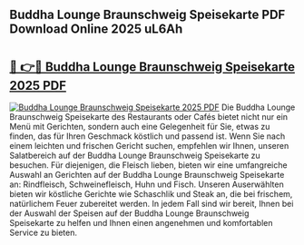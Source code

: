 ## Buddha Lounge Braunschweig Speisekarte PDF Download Online 2025 uL6Ah

# <h2><a href="http://gc8chl0.nevu.top/?p=Buddha+Lounge+Braunschweig+Speisekarte">🔗 👉🔴 Buddha Lounge Braunschweig Speisekarte 2025 PDF</a></h2>

[![Buddha Lounge Braunschweig Speisekarte 2025 PDF](https://i.imgur.com/dBaPXMq.png)](http://gc8chl0.nevu.top/?p=Buddha+Lounge+Braunschweig+Speisekarte)
Die Buddha Lounge Braunschweig Speisekarte des Restaurants oder Cafés bietet nicht nur ein Menü mit Gerichten, sondern auch eine Gelegenheit für Sie, etwas zu finden, das für Ihren Geschmack köstlich und passend ist. Wenn Sie nach einem leichten und frischen Gericht suchen, empfehlen wir Ihnen, unseren Salatbereich auf der Buddha Lounge Braunschweig Speisekarte zu besuchen. Für diejenigen, die Fleisch lieben, bieten wir eine umfangreiche Auswahl an Gerichten auf der Buddha Lounge Braunschweig Speisekarte an: Rindfleisch, Schweinefleisch, Huhn und Fisch. Unseren Auserwählten bieten wir köstliche Gerichte wie Schaschlik und Steak an, die bei frischem, natürlichem Feuer zubereitet werden. In jedem Fall sind wir bereit, Ihnen bei der Auswahl der Speisen auf der Buddha Lounge Braunschweig Speisekarte zu helfen und Ihnen einen angenehmen und komfortablen Service zu bieten.
